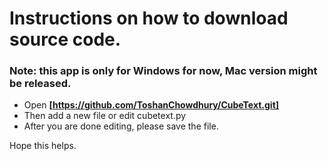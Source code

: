 # Instructions on how to download **source code**.
### Note: this app is only for Windows for now, Mac version might be released.

+ Open **[https://github.com/ToshanChowdhury/CubeText.git]**
+ Then add a new file or edit cubetext.py
+ After you are done editing, please save the file.

Hope this helps.

